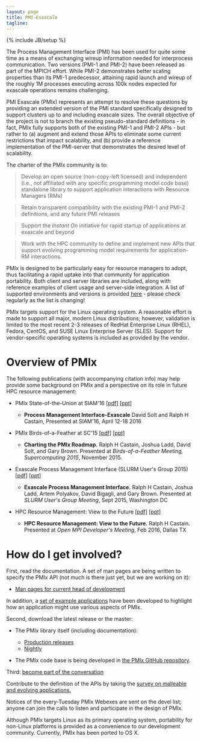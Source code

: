 ```yaml
---
layout: page
title: PMI-Exascale
tagline:
---
```

{% include JB/setup %}

The Process Management Interface (PMI) has been used for quite some time as a means of exchanging wireup information needed for interprocess communication. Two versions (PMI-1 and PMI-2) have been released as part of the MPICH effort. While PMI-2 demonstrates better scaling properties than its PMI-1 predecessor, attaining rapid launch and wireup of the roughly 1M processes executing across 100k nodes expected for exascale operations remains challenging.

PMI Exascale (PMIx) represents an attempt to resolve these questions by providing an extended version of the PMI standard specifically designed to support clusters up to and including exascale sizes. The overall objective of the project is not to branch the existing pseudo-standard definitions - in fact, PMIx fully supports both of the existing PMI-1 and PMI-2 APIs - but rather to (a) augment and extend those APIs to eliminate some current restrictions that impact scalability, and (b) provide a reference implementation of the PMI-server that demonstrates the desired level of scalability.

The charter of the PMIx community is to:

> Develop an open source (non-copy-left licensed) and independent (i.e., not affiliated with any specific programming model code base) standalone library to support application interactions with Resource Managers (RMs)

> Retain transparent compatibility with the existing PMI-1 and PMI-2 definitions, and any future PMI releases

> Support the _Instant On_ initiative for rapid startup of applications at exascale and beyond

> Work with the HPC community to define and implement new APIs that support evolving programming model requirements for application-RM interactions.

PMIx is designed to be particularly easy for resource managers to adopt, thus facilitating a rapid uptake into that community for application portability. Both client and server libraries are included, along with reference examples of client usage and server-side integration. A list of supported environments and versions is provided [here](etc) - please check regularly as the list is changing!

PMIx targets support for the Linux operating system.  A reasonable effort is made to support all major, modern Linux distributions; however, validation is limited to the most recent 2-3 releases of RedHat Enterprise Linux (RHEL), Fedora, CentOS, and SUSE Linux Enterprise Server (SLES). Support for vendor-specific operating systems is included as provided by the vendor.

Overview of PMIx
=====================

The following publications (with accompanying citation info) may help provide some background on PMIx and a perspective on its role in future HPC resource management:

* PMIx State-of-the-Union at SIAM'16 [[pdf]](https://github.com/pmix/publications/blob/master/PMIx-SoU-Mar2016.pdf) [[ppt]](https://github.com/pmix/publications/blob/master/PMIx-SoU-Mar2016.pptx)
    * **Process Management Interface-Exascale** David Solt and Ralph H Castain, Presented at SIAM'16, April 12-18 2016

* PMIx Birds-of-a-Feather at SC'15 [[pdf]](https://github.com/pmix/publications/blob/master/PMIx-BoF-SC15.pdf) [[ppt]](https://github.com/pmix/publications/blob/master/PMIx-BoF-SC15.pptx)
    * **Charting the PMIx Roadmap.** Ralph H Castain, Joshua Ladd, David Solt, and Gary Brown. Presented at _Birds-of-a-Feather Meeting, Supercomputing 2015_, November 2015.

* Exascale Process Management Interface (SLURM User's Group 2015) [[pdf]](https://github.com/pmix/publications/blob/master/slug2015.pdf) [[ppt]](https://github.com/pmix/publications/blob/master/slug2015.pptx)
    * **Exascale Process Management Interface.** Ralph H Castain, Joshua Ladd, Artem Polyakov, David Bigagli, and Gary Brown. Presented at _SLURM User's Group Meeting_, Sept 2015, Washington DC

* HPC Resource Management: View to the Future [[pdf]](https://github.com/pmix/publications/blob/master/RMFutures.pdf) [[ppt]](https://github.com/pmix/publications/blob/master/RMFutures.pptx)
    * **HPC Resource Management: View to the Future.** Ralph H Castain. Presented at _Open MPI Developer's Meeting_, Feb 2016, Dallas TX


How do I get involved?
=====================

First, read the documentation. A set of man pages are being written to specify the PMIx API (not much is there just yet, but we are working on it):

* [Man pages for current head of development](master/man/)

 In addition, a [set of example applications](https://github.com/pmix/master/tree/master/examples) have been developed to highlight how an application might use various aspects of PMIx.

Second, download the latest release or the master:

* The PMIx library itself (including documentation):
    * [Production releases](downloads)
    * [Nightly](http://www.open-mpi.org/software/pmix/nightly/master/)

* The PMIx code base is being developed in [the PMIx GitHub repository](https://github.com/pmix/master).

Third: [become part of the conversation](https://groups.google.com/forum/#!forum/pmix)

Contribute to the definition of the APIs by taking the [survey on malleable and evolving applications.](https://docs.google.com/forms/d/1bixKsm1379NH3Unp77vqIiE47GNnJcwKBaMSdNUew5s/viewform?ts=562fdbb7&edit_requested=true)

Notices of the every-Tuesday PMIx Webexes are sent on the devel list; anyone can join the calls to listen and participate in the design of PMIx.

Although PMIx targets Linux as its primary operating system, portability for non-Linux platforms is provided as a convenience to our development community.  Currently, PMIx has been ported to OS X.
